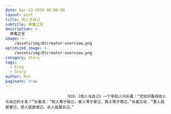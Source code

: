 ```yaml
---
date: Apr-23-2020 00:00:00
layout: post
title: 他人与自己
subtitle: 神寓之言
description: >-
  神寓之言
image: >-
    /assets/img/Qtcreator-overview.png
optimized_image: >-
    /assets/img/Qtcreator-overview.png
category: Story
tags:
  - blog
  - Story
author: Ron
paginate: true
---
```


							　　910，《他人与自己》一个年轻人问长者：“您如何看待他人与自己的关系？”长者说：“助人等于助己，爱人等于爱己，救人等于救己。”长者又说：“害人就是害己，恨人就是恨己，杀人就是杀己。”
							
							
						